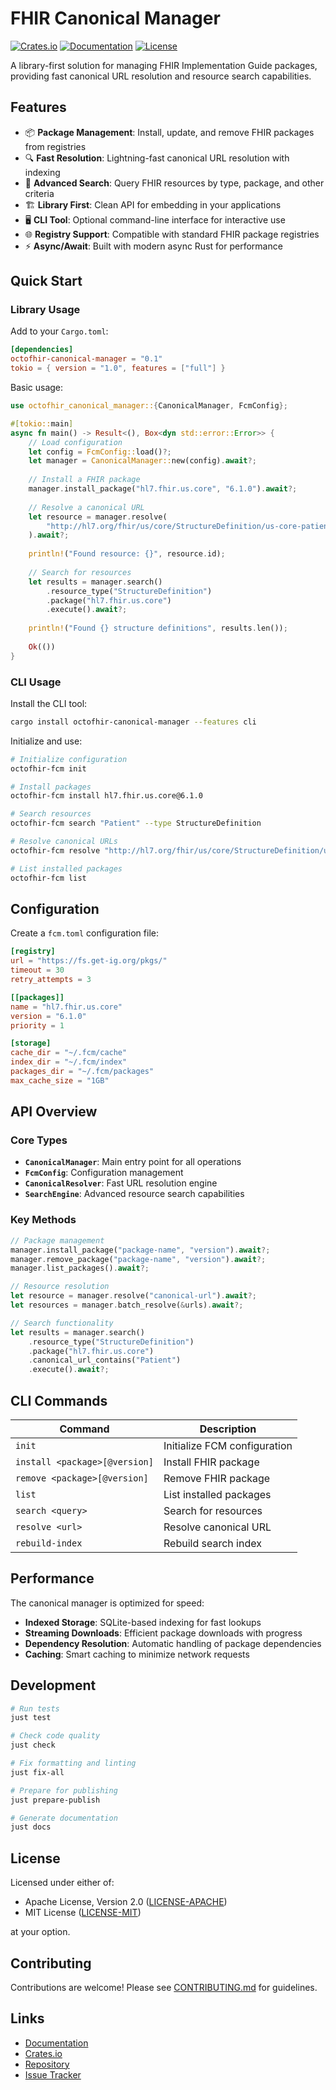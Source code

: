 # FHIR Canonical Manager

[![Crates.io](https://img.shields.io/crates/v/octofhir-canonical-manager.svg)](https://crates.io/crates/octofhir-canonical-manager)
[![Documentation](https://docs.rs/octofhir-canonical-manager/badge.svg)](https://docs.rs/octofhir-canonical-manager)
[![License](https://img.shields.io/badge/license-MIT%2FApache--2.0-blue.svg)](LICENSE)

A library-first solution for managing FHIR Implementation Guide packages, providing fast canonical URL resolution and resource search capabilities.

## Features

- 📦 **Package Management**: Install, update, and remove FHIR packages from registries
- 🔍 **Fast Resolution**: Lightning-fast canonical URL resolution with indexing
- 🔎 **Advanced Search**: Query FHIR resources by type, package, and other criteria  
- 🏗️ **Library First**: Clean API for embedding in your applications
- 🖥️ **CLI Tool**: Optional command-line interface for interactive use
- 🌐 **Registry Support**: Compatible with standard FHIR package registries
- ⚡ **Async/Await**: Built with modern async Rust for performance

## Quick Start

### Library Usage

Add to your `Cargo.toml`:

```toml
[dependencies]
octofhir-canonical-manager = "0.1"
tokio = { version = "1.0", features = ["full"] }
```

Basic usage:

```rust
use octofhir_canonical_manager::{CanonicalManager, FcmConfig};

#[tokio::main]
async fn main() -> Result<(), Box<dyn std::error::Error>> {
    // Load configuration
    let config = FcmConfig::load()?;
    let manager = CanonicalManager::new(config).await?;
    
    // Install a FHIR package
    manager.install_package("hl7.fhir.us.core", "6.1.0").await?;
    
    // Resolve a canonical URL
    let resource = manager.resolve(
        "http://hl7.org/fhir/us/core/StructureDefinition/us-core-patient"
    ).await?;
    
    println!("Found resource: {}", resource.id);
    
    // Search for resources
    let results = manager.search()
        .resource_type("StructureDefinition")
        .package("hl7.fhir.us.core")
        .execute().await?;
        
    println!("Found {} structure definitions", results.len());
    
    Ok(())
}
```

### CLI Usage

Install the CLI tool:

```bash
cargo install octofhir-canonical-manager --features cli
```

Initialize and use:

```bash
# Initialize configuration
octofhir-fcm init

# Install packages
octofhir-fcm install hl7.fhir.us.core@6.1.0

# Search resources
octofhir-fcm search "Patient" --type StructureDefinition

# Resolve canonical URLs
octofhir-fcm resolve "http://hl7.org/fhir/us/core/StructureDefinition/us-core-patient"

# List installed packages
octofhir-fcm list
```

## Configuration

Create a `fcm.toml` configuration file:

```toml
[registry]
url = "https://fs.get-ig.org/pkgs/"
timeout = 30
retry_attempts = 3

[[packages]]
name = "hl7.fhir.us.core"
version = "6.1.0"
priority = 1

[storage]
cache_dir = "~/.fcm/cache"
index_dir = "~/.fcm/index"
packages_dir = "~/.fcm/packages"
max_cache_size = "1GB"
```

## API Overview

### Core Types

- **`CanonicalManager`**: Main entry point for all operations
- **`FcmConfig`**: Configuration management
- **`CanonicalResolver`**: Fast URL resolution engine
- **`SearchEngine`**: Advanced resource search capabilities

### Key Methods

```rust
// Package management
manager.install_package("package-name", "version").await?;
manager.remove_package("package-name", "version").await?;
manager.list_packages().await?;

// Resource resolution
let resource = manager.resolve("canonical-url").await?;
let resources = manager.batch_resolve(&urls).await?;

// Search functionality
let results = manager.search()
    .resource_type("StructureDefinition")
    .package("hl7.fhir.us.core")
    .canonical_url_contains("Patient")
    .execute().await?;
```

## CLI Commands

| Command | Description |
|---------|-------------|
| `init` | Initialize FCM configuration |
| `install <package>[@version]` | Install FHIR package |
| `remove <package>[@version]` | Remove FHIR package |
| `list` | List installed packages |
| `search <query>` | Search for resources |
| `resolve <url>` | Resolve canonical URL |
| `rebuild-index` | Rebuild search index |

## Performance

The canonical manager is optimized for speed:

- **Indexed Storage**: SQLite-based indexing for fast lookups
- **Streaming Downloads**: Efficient package downloads with progress
- **Dependency Resolution**: Automatic handling of package dependencies
- **Caching**: Smart caching to minimize network requests

## Development

```bash
# Run tests
just test

# Check code quality
just check

# Fix formatting and linting
just fix-all

# Prepare for publishing
just prepare-publish

# Generate documentation
just docs
```

## License

Licensed under either of:

- Apache License, Version 2.0 ([LICENSE-APACHE](LICENSE-APACHE))
- MIT License ([LICENSE-MIT](LICENSE-MIT))

at your option.

## Contributing

Contributions are welcome! Please see [CONTRIBUTING.md](CONTRIBUTING.md) for guidelines.

## Links

- [Documentation](https://docs.rs/octofhir-canonical-manager)
- [Crates.io](https://crates.io/crates/octofhir-canonical-manager)
- [Repository](https://github.com/octofhir/canonical-manager-rs)
- [Issue Tracker](https://github.com/octofhir/canonical-manager-rs/issues)